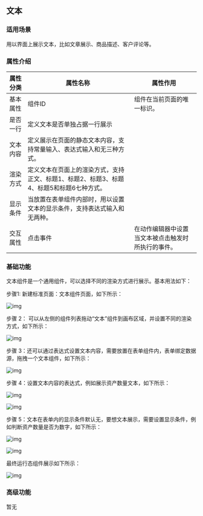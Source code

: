 ## **文本**

### **适用场景**

用以界面上展示文本，比如文章展示、商品描述、客户评论等。

### **属性介绍**

| 属性分类 | 属性名称                                                     | 属性作用                                           |
| -------- | ------------------------------------------------------------ | -------------------------------------------------- |
| 基本属性 | 组件ID                                                       | 组件在当前页面的唯一标识。                         |
| 是否一行 | 定义文本是否单独占据一行展示                                 |                                                    |
| 文本内容 | 定义展示在页面的静态文本内容，支持常量输入、表达式输入和无三种方式。 |                                                    |
| 渲染方式 | 定义文本在页面上的渲染方式，支持正文、标题1、标题2、标题3、标题4、标题5和标题6七种方式。 |                                                    |
| 显示条件 | 当放置在表单组件内部时，用以设置文本的显示条件，支持表达式输入和无两种。 |                                                    |
| 交互属性 | 点击事件                                                     | 在动作编辑器中设置当文本被点击触发时所执行的事件。 |



### **基础功能**

文本组件是一个通用组件，可以选择不同的渲染方式进行展示。基本用法如下：

步骤1: 新建标准页面：文本组件页面，如下所示：

![img](https://main.qcloudimg.com/raw/c4118d004b266b4a67efa4fc869ba566.png)

步骤 2： 可以从左侧的组件列表拖动“文本”组件到画布区域，并设置不同的渲染方式，如下所示：

![img](https://main.qcloudimg.com/raw/b30ae686d1ea4b9ce3495c492768d718.png)

步骤 3：还可以通过表达式设置文本内容，需要放置在表单组件内，表单绑定数据源，拖拽一个文本组件，如下所示：

![img](https://main.qcloudimg.com/raw/128f0886cfb1e7a5324ae03e651aab3b.png)

步骤 4：设置文本内容的表达式，例如展示资产数量文本，如下所示：

![img](https://main.qcloudimg.com/raw/80a785b2b37b439733e0a7aabce38604.png)

![img](https://main.qcloudimg.com/raw/b8e27def4b000a8014c1b4f621adcc5a.png)

步骤 5：文本在表单内的显示条件默认无，要想文本展示，需要设置显示条件，例如判断资产数量是否为数字，如下所示：

![img](https://main.qcloudimg.com/raw/74301aaee34825459a7fe15fffd447ac.png)

![img](https://main.qcloudimg.com/raw/f925252eb44b82b432a906d8df01255d.png)

最终运行态组件展示如下所示：

![img](https://main.qcloudimg.com/raw/20aecf97e8f09f43199bf45a2448029b.png)

### **高级功能**

暂无
